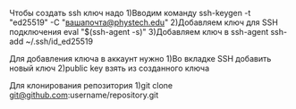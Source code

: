 Чтобы создать ssh ключ надо
1)Вводим команду ssh-keygen -t "ed25519" -C "вашапочта@phystech.edu"
2)Добавляем ключ для SSH подключения eval "$(ssh-agent -s)"
3)Добавляем ключ в ssh-agent ssh-add ~/.ssh/id_ed25519

Для добавления ключа в аккаунт нужно
1)Во вкладке SSH добавить новый ключ
2)public key взять из созданного ключа

Для клонирования репозитория
1)git clone git@github.com:username/repository.git



